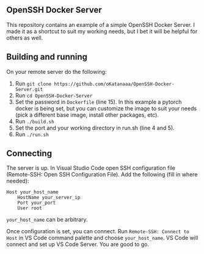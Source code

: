 ## OpenSSH Docker Server

This repository contains an example of a simple OpenSSH Docker Server. 
I made it as a shortcut to suit my working needs, but I bet it will be helpful for others as well.

## Building and running

On your remote server do the following:
1. Run `git clone https://github.com/oKatanaaa/OpenSSH-Docker-Server.git`
2. Run `cd OpenSSH-Docker-Server`
3. Set the password in `Dockerfile` (line 15). In this example a pytorch docker is being set, 
but you can customize the image to suit your needs (pick a different base image, install other packages, etc).
3. Run `./build.sh`
4. Set the port and your working directory in run.sh (line 4 and 5).
5. Run `./run.sh`


## Connecting

The server is up. In Visual Studio Code open SSH configuration file (Remote-SSH: Open SSH Configuration File). Add the following (fill in where needed):
```
Host your_host_name
    HostName your_server_ip
    Port your_port
    User root
```
`your_host_name` can be arbitrary.

Once configuration is set, you can connect. Run `Remote-SSH: Connect to Host` in VS Code command palette and choose `your_host_name`. VS Code will connect and set up VS Code Server. You are good to go.
